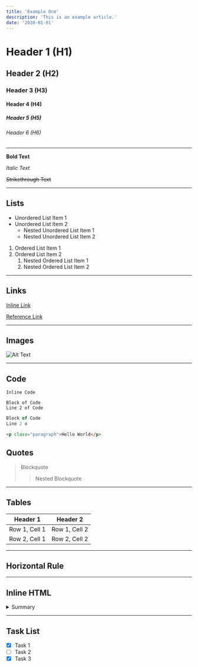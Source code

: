 ```yaml
---
title: 'Example One'
description: 'This is an example article.'
date: '2020-01-01'
---
```


# Header 1 (H1)

## Header 2 (H2)

### Header 3 (H3)

#### Header 4 (H4)

##### Header 5 (H5)

###### Header 6 (H6)

---

**Bold Text**

_Italic Text_

~~Strikethrough Text~~

---

## Lists

-  Unordered List Item 1
-  Unordered List Item 2
   -  Nested Unordered List Item 1
   -  Nested Unordered List Item 2

1. Ordered List Item 1
2. Ordered List Item 2
   1. Nested Ordered List Item 1
   2. Nested Ordered List Item 2

---

## Links

[Inline Link](https://www.example.com)

[Reference Link][1]

[1]: https://www.example.com 'Title'

---

## Images

![Alt Text](https://images.unsplash.com/photo-1576836165612-8bc9b07e7778?ixlib=rb-4.0.3&ixid=M3wxMjA3fDB8MHxwaG90by1wYWdlfHx8fGVufDB8fHx8fA%3D%3D&auto=format&fit=crop&w=774&q=80 'Title')

---

## Code

`Inline Code`

```text
Block of Code
Line 2 of Code
```

```js
Block of Code
Line 2 o
```

```html
<p class="paragraph">Hello World</p>
```

## Quotes

> Blockquote
>
> > Nested Blockquote

---

## Tables

| Header 1      | Header 2      |
| ------------- | ------------- |
| Row 1, Cell 1 | Row 1, Cell 2 |
| Row 2, Cell 1 | Row 2, Cell 2 |

---

## Horizontal Rule

---

## Inline HTML

<details>
  <summary>Summary</summary>

**This is a details block**

</details>

---

## Task List

-  [x] Task 1
-  [ ] Task 2
-  [x] Task 3
